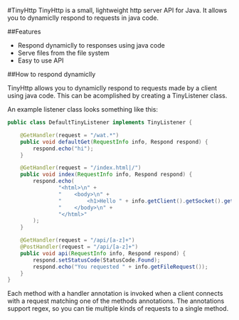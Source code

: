 #TinyHttp
TinyHttp is a small, lightweight http server API for Java. It allows you to dynamiclly respond to requests in java code.

##Features

* Respond dynamiclly to responses using java code
* Serve files from the file system
* Easy to use API

##How to respond dynamiclly

TinyHttp allows you to dynamiclly respond to requests made by a client using java code. This can be acomplished by creating
a TinyListener class.

An example listener class looks something like this:

```java
public class DefaultTinyListener implements TinyListener {

    @GetHandler(request = "/wat.*")
    public void defaultGet(RequestInfo info, Respond respond) {
        respond.echo("hi");
    }

    @GetHandler(request = "/index.html|/")
    public void index(RequestInfo info, Respond respond) {
        respond.echo(
                "<html>\n" +
                "    <body>\n" +
                "        <h1>Hello " + info.getClient().getSocket().getInetAddress().toString().substring(1) + "!</h1>\n" +
                "    </body>\n" +
                "</html>"
        );
    }

    @GetHandler(request = "/api/[a-z]+")
    @PostHandler(request = "/api/[a-z]+")
    public void api(RequestInfo info, Respond respond) {
        respond.setStatusCode(StatusCode.Found);
        respond.echo("You requested " + info.getFileRequest());
    }
}
```

Each method with a handler annotation is invoked when a client connects with a request matching one of the methods annotations.
The annotations support regex, so you can tie multiple kinds of requests to a single method.
